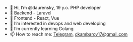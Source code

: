 - 👋 Hi, I’m @daurensky, 19 y.o. PHP developer
- 🎸 Backend - Laravel
- 💅 Frontend - React, Vue
- 👀 I’m interested in devops and web developing
- 🌱 I’m currently learning Golang
- 📫 How to reach me: [Telegram](https://t.me/daurensky), <dkambarov17@gmail.com>
